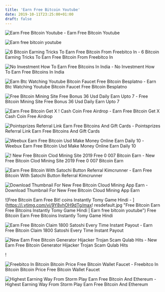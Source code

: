 ```yaml
---
title: 'Earn Free Bitcoin Youtube'
date: 2019-10-11T23:25:00+01:00
draft: false
---
```


![Earn Free Bitcoin Youtube - ](https://steemitimages.com/DQmVpFJw8xF3kgqtwvXXtxXSTFWq4UjbdzaUGWh6JKxGLMB/invest-in-bitcoin.png "Earn Free Bitcoin Youtube | Earn free bitcoin youtube") Earn Free Bitcoin Youtube

![Earn free bitcoin youtube](https://i.ytimg.com/vi/8T27FDuI3a8/maxresdefault.jpg "Earn free bitcoin youtube") 

![6 Bitcoin Earning Tricks To Earn Free Bitcoin From Freebitco In - ](https://i.ytimg.com/vi/FKOs_--pB_8/maxresdefault.jpg "6 Bitcoin Earning Tricks To Earn Free Bitcoin From Freebitco In | Earn free bitcoin youtube") 6 Bitcoin Earning Tricks To Earn Free Bitcoin From Freebitco In

![No Investment How To Earn Free Bitcoins In India - ](https://i.ytimg.com/vi/MXumGbFCpLE/hqdefault.jpg) No Investment How To Earn Free Bitcoins In India

![Earn Btc Watching Youtube Bitcoin Faucet Free Bitcoin Besplatno - ](https://cdn.mp3iss.ru/Y0FOS0ZwU3dyWVQ.jpg "Earn Btc Watching Youtube Bitcoin Faucet Free Bitcoin Besplatno | Earn free bitcoin youtube") Earn Btc Watching Youtube Bitcoin Faucet Free Bitcoin Besplatno

![Free Bitcoin Mining Site Free Bonus 36 Usd Daily Earn Upto 7 - ](https://i.pinimg.com/736x/97/f5/47/97f54747ba315664791f5ba7bf7d06e1.jpg "Free Bitcoin Mining Site Free Bonus 36 Usd Daily Earn Upto 7 | Earn free bitcoin youtube") Free Bitcoin Mining Site Free Bonus 36 Usd Daily Earn Upto 7

![Earn Free Bitcoin Get X !   Cash Coin Free Airdrop - ](https://i.ytimg.com/vi/Yba6PktUJ7E/maxresdefault.jpg "Earn Free Bitcoin Get X Cash!    Coin Free Airdrop | Earn free bitcoin youtube") Earn Free Bitcoin Get X Cash Coin Free Airdrop

![Pointsprizes Referral Link Earn Free Bitcoins And Gift Cards - ](https://i0.wp.com/on-the-cheap.transaustralianairlines.com/wp-content/uploads/2017/08/1502184128_hqdefault.jpg?fit=480%2C360 "Pointsprizes Referral Link Earn Free Bitcoins And Gift Cards | Earn free bitcoin youtube") Pointsprizes Referral Link Earn Free Bitcoins And Gift Cards

![Weebux Earn Free Bitcoin Usd Make Money Online Earn Daily 10 - ](https://i.ytimg.com/vi/pve0jAlXvC4/maxresdefault.jpg "Weebux Earn Free Bitcoin Usd Make Money Online Earn Daily 10 | Earn free bitcoin youtube") Weebux Earn Free Bitcoin Usd Make Money Online Earn Daily 10

![!   New Free Bitcoin Clod Mining Site 2019 Free 0 007 Bitcoin Earn - ](http://bond.trendolizer.com/images/caption_10923688.jpg "New Free Bitcoin Clod Mining Site 2019 Free 0 007 Bitcoin Earn | Earn free bitcoin youtube") New Free Bitcoin Clod Mining Site 2019 Free 0 007 Bitcoin Earn

![Earn Free Bitcoin With Satochi Button Referral Kimcrunner - ](https://i.ytimg.com/vi/HcMesqZCYf8/hqdefault.jpg "Earn Free Bitcoin With Satochi Button Referral Kimcrunner | Earn free bitcoin youtube") Earn Free Bitcoin With Satochi Button Referral Kimcrunner

![Download Thumbnail For New Free Bitcoin Cloud Mining App Earn - ](http://i3.ytimg.com/vi/PHbtIVgf4b8/hqdefault.jpg "Download Thumbnail For New Free Bitcoin Cloud Mining App Earn | Earn free bitcoin youtube") Download Thumbnail For New Free Bitcoin Cloud Mining App Earn

![Free Bitcoin Earn Free Bit!   coins Instantly Tomy Game Hindi - ](https://i.ytimg.com/vi/9Y8vhOH9dTg/max!   resdefault.jpg "Free Bitcoin Earn Free Bitcoins Instantly Tomy Game Hindi | Earn free bitcoin youtube") Free Bitcoin Earn Free Bitcoins Instantly Tomy Game Hindi

![Earn Free Bitcoin Claim 1800 Satoshi Every Time Instant Payout - ](https://i.ytimg.com/vi/cNvGIGvXDDY/maxresdefault.jpg "Earn Free Bitcoin Claim 1800 Satoshi Every Time Instant Payout | Earn free bitcoin youtube") Earn Free Bitcoin Claim 1800 Satoshi Every Time Instant Payout

![New Earn Free Bitcoin Generator Hijacker Trojan Scam Qulab Hits - ](https://bitcoinexchangeguide.com/wp-content/uploads/2018/09/These-Are-the-Best-15-Cryptocurrency-Youtubers-in-the-Space.jpg "New Earn Free Bitcoin Generator Hijacker Trojan Scam Qulab Hits | Earn free bitcoin youtube") New Earn Free Bitcoin Generator Hijacker Trojan Scam Qulab Hits

!

![Freebitco In Bitcoin Bitcoin Price Free Bitcoin Wallet Faucet - ](https://i.ytimg.com/vi/Gc2en3nHxA4/maxresdefault.jpg "Freebitco In Bitcoin Bitcoin Price Free Bitcoin Wallet Faucet | Earn free bitcoin youtube") Freebitco In Bitcoin Bitcoin Price Free Bitcoin Wallet Faucet

![Highest Earning Way From Storm Play Earn Free Bitcoin And Ethereum - ](https://i.ytimg.com/vi/QTr2ZKdVAXM/maxresdefault.jpg "Highest Earning Way From Storm Play Earn Free Bitcoin And Ethereum | Earn free bitcoin youtube") Highest Earning Way From Storm Play Earn Free Bitcoin And Ethereum